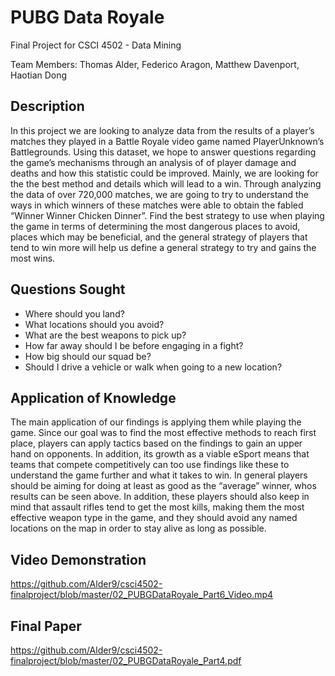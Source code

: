 # PUBG Data Royale
Final Project for CSCI 4502 - Data Mining

Team Members: Thomas Alder, Federico Aragon, Matthew Davenport, Haotian Dong

## Description
  In this project we are looking to analyze data from the results of a player’s matches they played in a Battle Royale video game named PlayerUnknown’s Battlegrounds. Using this dataset, we hope to answer questions regarding the game’s mechanisms through an analysis of of player damage and deaths and how this statistic could be improved. Mainly, we are looking for the the best method and details which will lead to a win. Through analyzing the data of over 720,000 matches, we are going to try to understand the ways in which winners of these matches were able to obtain the fabled “Winner Winner Chicken Dinner”. Find the best strategy to use when playing the game in terms of determining the most dangerous places to avoid, places which may be beneficial, and the general strategy of players that tend to win more will help us define a general strategy to try and gains the most wins.


## Questions Sought
* Where should you land?
* What locations should you avoid?
* What are the best weapons to pick up?
* How far away should I be before engaging in a fight?
* How big should our squad be?
* Should I drive a vehicle or walk when going to a new location?


## Application of Knowledge
  The main application of our findings is applying them while playing the game. Since our goal was to find the most effective methods to reach first place, players can apply tactics based on the findings to gain an upper hand on opponents. In addition, its growth as a viable eSport means that teams that compete competitively can too use findings like these to understand the game further and what it takes to win. In general players should be aiming for doing at least as good as the “average” winner, whos results can be seen above. In addition, these players should also keep in mind that assault rifles tend to get the most kills, making them the most effective weapon type in the game, and they should avoid any named locations on the map in order to stay alive as long as possible. 


## Video Demonstration
https://github.com/Alder9/csci4502-finalproject/blob/master/02_PUBGDataRoyale_Part6_Video.mp4


## Final Paper
https://github.com/Alder9/csci4502-finalproject/blob/master/02_PUBGDataRoyale_Part4.pdf
